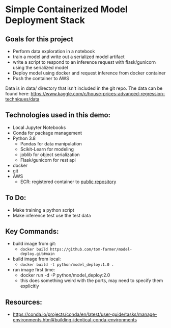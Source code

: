 # Simple Containerized Model Deployment Stack

## Goals for this project
 - Perform data exploration in a notebook
 - train a model and write out a serialized model artifact
 - write a script to respond to an inference request with flask/gunicorn using the serialized model
 - Deploy model using docker and request inference from docker container
 - Push the container to AWS

 Data is in data/ directory that isn't included in the git repo.  The data can be found here: https://www.kaggle.com/c/house-prices-advanced-regression-techniques/data

## Technologies used in this demo:
  - Local Jupyter Notebooks
  - Conda for package management
  - Python 3.8
    - Pandas for data manipulation
    - Scikit-Learn for modeling
    - joblib for object serialization
    - Flask/gunicorn for rest api
  - docker
  - git
  - AWS
    - ECR: registered container to [public repository](https://gallery.ecr.aws/h8j7v9c1/tomfarmer)

## To Do:
 - Make training a python script
 - Make inference test use the test data

## Key Commands:
 - build image from git:
   - `docker build https://github.com/tom-farmer/model-deploy.git#main`
 - build image from local:
   - `docker build -t python/model_deploy:1.0 .`
 - run image first time:
   - docker run -d -P python/model_deploy:2.0
   - this does something weird with the ports, may need to specify them explicitly

## Resources:
 - https://conda.io/projects/conda/en/latest/user-guide/tasks/manage-environments.html#building-identical-conda-environments
